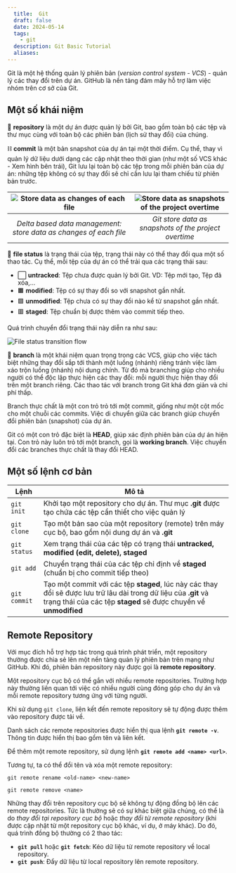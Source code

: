 ```yaml
---
  title:  Git
  draft: false
  date: 2024-05-14
  tags:
    - git
  description: Git Basic Tutorial
  aliases:
---
```


Git là một hệ thống quản lý phiên bản (_version control system - VCS_) - quản lý các thay đổi trên dự án. GitHub là nền tảng đám mây hỗ trợ làm việc nhóm trên cơ sở của Git.

## Một số khái niệm

📁 **repository** là một dự án được quản lý bởi Git, bao gồm toàn bộ các tệp và thư mục cùng với toàn bộ các phiên bản (lịch sử thay đổi) của chúng.

⛓ **commit** là một bản snapshot của dự án tại một thời điểm. Cụ thể, thay vì quản lý dữ liệu dưới dạng các cập nhật theo thời gian (như một số VCS khác - Xem hình bên trái), Git lưu lại toàn bộ các tệp trong mỗi phiên bản của dự án: những tệp không có sự thay đổi sẽ chỉ cần lưu lại tham chiếu từ phiên bản trước.

| ![Store data as changes of each file](assets/git/delta-base-data-management.png) | ![Store data as snapshots of the project overtime](assets/git/git-data-management.png) |
| :------------------------------------------------------------------------------: | :------------------------------------------------------------------------------------: |
|        _Delta based data management: store data as changes of each file_         |                 _Git store data as snapshots of the project overtime_                  |

🔀 **file status** là trạng thái của tệp, trạng thái này có thể thay đổi qua một số thao tác. Cụ thể, mỗi tệp của dự án có thể trải qua các trạng thái sau:

- ⬜ **untracked**: Tệp chưa được quản lý bởi Git. VD: Tệp mới tạo, Tệp đã xóa,...
- 🟧 **modified**: Tệp có sự thay đổi so với snapshot gần nhất.
- 🟩 **unmodified**: Tệp chưa có sự thay đổi nào kể từ snapshot gần nhất.
- 🟥 **staged**: Tệp chuẩn bị được thêm vào commit tiếp theo.

Quá trình chuyển đổi trạng thái này diễn ra như sau:

![File status transition flow](assets/git/file-status-transition-flow.png)

🌵 **branch** là một khái niệm quan trọng trong các VCS, giúp cho việc tách biệt những thay đổi sắp tới thành một luồng (nhánh) riêng tránh việc làm xáo trộn luồng (nhánh) nội dung chính. Từ đó mà branching giúp cho nhiều người có thể độc lập thực hiện các thay đổi: mỗi người thực hiện thay đổi trên một branch riêng. Các thao tác với branch trong Git khá đơn giản và chi phí thấp.

Branch thực chất là một con trỏ trỏ tới một commit, giống như một cột mốc cho một chuỗi các commits. Việc di chuyển giữa các branch giúp chuyển đổi phiên bản (snapshot) của dự án.

Git có một con trỏ đặc biệt là **HEAD**, giúp xác định phiên bản của dự án hiện tại. Con trỏ này luôn trỏ tới một branch, gọi là **working branch**. Việc chuyển đổi các branches thực chất là thay đổi HEAD.

## Một số lệnh cơ bản

| Lệnh         | Mô tả                                                                                                                                                                                |
| ------------ | ------------------------------------------------------------------------------------------------------------------------------------------------------------------------------------ |
| `git init`   | Khởi tạo một repository cho dự án. Thư mục **.git** được tạo chứa các tệp cần thiết cho việc quản lý                                                                                 |
| `git clone`  | Tạo một bản sao của một repository (remote) trên máy cục bộ, bao gồm nội dung dự án và **.git**                                                                                      |
| `git status` | Xem trạng thái của các tệp có trạng thái **untracked, modified (edit, delete), staged**                                                                                              |
| `git add`    | Chuyển trạng thái của các tệp chỉ định về **staged** (chuẩn bị cho commit tiếp theo)                                                                                                 |
| `git commit` | Tạo một commit với các tệp **staged**, lúc này các thay đổi sẽ được lưu trữ lâu dài trong dữ liệu của **.git** và trạng thái của các tệp **staged** sẽ được chuyển về **unmodified** |

## Remote Repository

Với mục đích hỗ trợ hợp tác trong quá trình phát triển, một repository thường được chia sẻ lên một nền tảng quản lý phiên bản trên mạng như GitHub. Khi đó, phiên bản repository này được gọi là **remote repository**.

Một repository cục bộ có thể gắn với nhiều remote repositories. Trường hợp này thường liên quan tới việc có nhiều người cùng đóng góp cho dự án và mỗi remote repository tương ứng với từng người.

Khi sử dụng `git clone`, liên kết đến remote repository sẽ tự động được thêm vào repository được tải về.

Danh sách các remote repositories được hiển thị qua lệnh **`git remote -v`**. Thông tin được hiển thị bao gồm tên và liên kết.

Để thêm một remote repository, sử dụng lệnh **`git remote add <name> <url>`**.

Tương tự, ta có thể đổi tên và xóa một remote repository:

```
git remote rename <old-name> <new-name>

git remote remove <name>
```

Những thay đổi trên repository cục bộ sẽ không tự động đồng bộ lên các remote repositories. Tức là thường sẽ có sự khác biệt giữa chúng, có thể là do _thay đổi tại repository cục bộ_ hoặc _thay đổi từ remote repository_ (khi được cập nhật từ một repository cục bộ khác, ví dụ, ở máy khác). Do đó, quá trình đồng bộ thường có 2 thao tác:

- **`git pull`** hoặc **`git fetch`**: Kéo dữ liệu từ remote repository về local repository.
- **`git push`**: Đẩy dữ liệu từ local repository lên remote repository.
